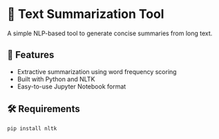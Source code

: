 # 📝 Text Summarization Tool

A simple NLP-based tool to generate concise summaries from long text.

## 🚀 Features

- Extractive summarization using word frequency scoring
- Built with Python and NLTK
- Easy-to-use Jupyter Notebook format

## 🛠️ Requirements

```bash
pip install nltk
